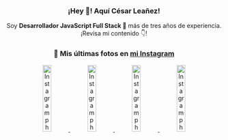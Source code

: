 <div align="center">

<h3>¡Hey 👋! Aquí César Leañez!</h3>

<p>Soy <strong>Desarrollador JavaScript Full Stack 🚀</strong> más de tres años de experiencia.<br />¡Revisa mi contenido 👇!</p>

### 📸 Mis últimas fotos en [mi Instagram](https://instagram.com/cesarsoftware.dev)


<a href='https://instagram.com/p/DKcTQWgxLum' target='_blank'>
  <img width='20%' src='https://instagram.frba4-3.fna.fbcdn.net/v/t51.2885-15/503849034_17919602952097059_4092165478866362923_n.jpg?stp=dst-jpg_e35_tt6&efg=eyJ2ZW5jb2RlX3RhZyI6IkZFRUQuaW1hZ2VfdXJsZ2VuLjE0NDB4MTQ0NS5zZHIuZjc1NzYxLmRlZmF1bHRfaW1hZ2UifQ&_nc_ht=instagram.frba4-3.fna.fbcdn.net&_nc_cat=103&_nc_oc=Q6cZ2QF6875syGCQEp74PYqO1aTZ7O949wHtxddILGseLgQC8rgxbcM16XwtmeMPVwmF5kU&_nc_ohc=eL4HmmBUJUkQ7kNvwHeMKPM&_nc_gid=hWk3P3OWoWPhZJdeiJcFBg&edm=ACWDqb8BAAAA&ccb=7-5&ig_cache_key=MzY0Njg3NDQ4NDgzMDY4MjAyMg%3D%3D.3-ccb7-5&oh=00_AfOHa1PA9zzJCaafIl0wLa5tcSVz4_84YetLtwoBClJIwg&oe=685D2665&_nc_sid=ee9879' alt='Instagram photo' />
</a>
<a href='https://instagram.com/p/DKcTCZnuO-S' target='_blank'>
  <img width='20%' src='https://instagram.frba4-3.fna.fbcdn.net/v/t51.2885-15/503168549_17919602796097059_3346483577265803486_n.jpg?stp=dst-jpg_e15_tt6&efg=eyJ2ZW5jb2RlX3RhZyI6IkNMSVBTLmltYWdlX3VybGdlbi4xOTE2eDEwNzguc2RyLmY3NTc2MS5kZWZhdWx0X2NvdmVyX2ZyYW1lIn0&_nc_ht=instagram.frba4-3.fna.fbcdn.net&_nc_cat=103&_nc_oc=Q6cZ2QF6875syGCQEp74PYqO1aTZ7O949wHtxddILGseLgQC8rgxbcM16XwtmeMPVwmF5kU&_nc_ohc=PEOJ8H7VtVsQ7kNvwEcLVVr&_nc_gid=hWk3P3OWoWPhZJdeiJcFBg&edm=ACWDqb8BAAAA&ccb=7-5&ig_cache_key=MzY0Njg3MzUyNjA5NTkwMDU2Mg%3D%3D.3-ccb7-5&oh=00_AfM796abSY25Tumc6fyZydGjufuRWJEi17aMVdprYf-_cQ&oe=685D13DC&_nc_sid=ee9879' alt='Instagram photo' />
</a>
<a href='https://instagram.com/p/DIt9Oknp-PZ' target='_blank'>
  <img width='20%' src='https://instagram.frba4-3.fna.fbcdn.net/v/t51.2885-15/491444712_17914409433097059_55076089485466172_n.jpg?stp=dst-jpg_e35_tt6&efg=eyJ2ZW5jb2RlX3RhZyI6IkZFRUQuaW1hZ2VfdXJsZ2VuLjU1MngzNDEuc2RyLmY3NTc2MS5kZWZhdWx0X2ltYWdlIn0&_nc_ht=instagram.frba4-3.fna.fbcdn.net&_nc_cat=103&_nc_oc=Q6cZ2QF6875syGCQEp74PYqO1aTZ7O949wHtxddILGseLgQC8rgxbcM16XwtmeMPVwmF5kU&_nc_ohc=OV8CkrRjjawQ7kNvwGcZTBW&_nc_gid=hWk3P3OWoWPhZJdeiJcFBg&edm=ACWDqb8BAAAA&ccb=7-5&ig_cache_key=MzYxNTgxNTM1ODA3ODI0Nzg5Nw%3D%3D.3-ccb7-5&oh=00_AfPVKZ0T2ruWJAvUWXnqhxhZyPrPH6gzIn4mXt9vI49eDw&oe=685D1A6B&_nc_sid=ee9879' alt='Instagram photo' />
</a>
<a href='https://instagram.com/p/DICt8_ruj1K' target='_blank'>
  <img width='20%' src='https://instagram.frba4-1.fna.fbcdn.net/v/t51.2885-15/487811720_2261442050918393_7784971145546330846_n.jpg?stp=dst-jpg_e15_tt6&efg=eyJ2ZW5jb2RlX3RhZyI6IkNMSVBTLmltYWdlX3VybGdlbi42NDB4MTE1Ni5zZHIuZjcxODc4LmRlZmF1bHRfY292ZXJfZnJhbWUifQ&_nc_ht=instagram.frba4-1.fna.fbcdn.net&_nc_cat=105&_nc_oc=Q6cZ2QF6875syGCQEp74PYqO1aTZ7O949wHtxddILGseLgQC8rgxbcM16XwtmeMPVwmF5kU&_nc_ohc=cL0OZq3qR70Q7kNvwGQh9Ml&_nc_gid=hWk3P3OWoWPhZJdeiJcFBg&edm=ACWDqb8BAAAA&ccb=7-5&ig_cache_key=MzYwMzY0NDc1NTQ5MDc4MjUzOA%3D%3D.3-ccb7-5&oh=00_AfPCM4RCh8rNY-Uy1cJcrm2IVtbFiouRcHwURf9Rc_pq9Q&oe=685D45A1&_nc_sid=ee9879' alt='Instagram photo' />
</a>

</div>
